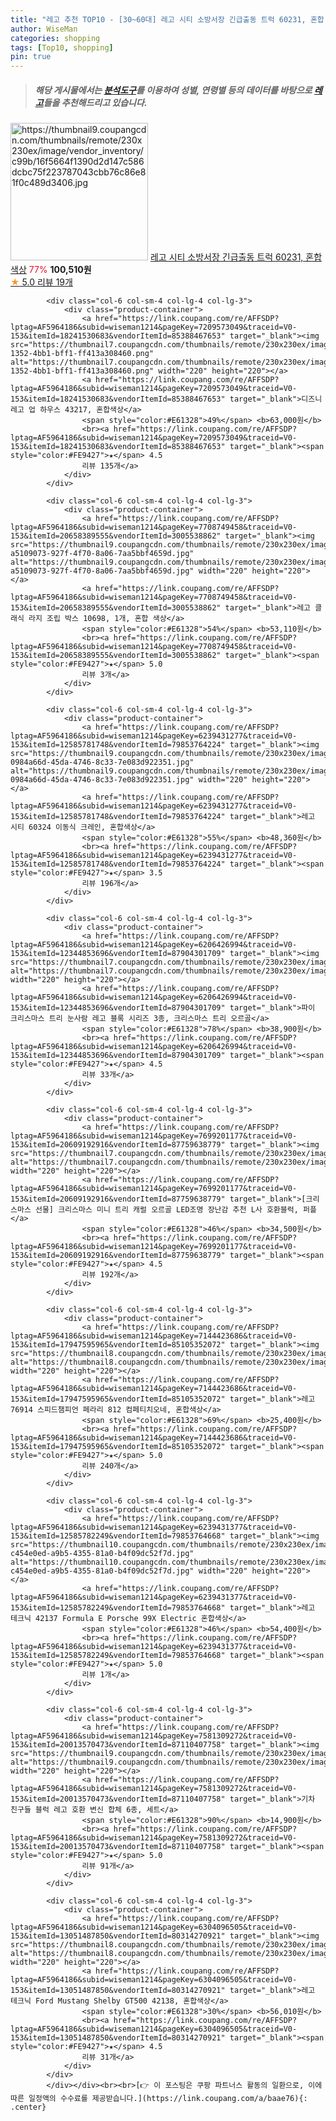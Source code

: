 ```yaml
---
title: "레고 추천 TOP10 - [30~60대] 레고 시티 소방서장 긴급출동 트럭 60231, 혼합 색상"
author: WiseMan
categories: shopping
tags: [Top10, shopping]
pin: true
---
```


> ##### 해당 게시물에서는 [**분석도구**](https://itemscout.io/)를 이용하여 **성별**, **연령별** 등의 데이터를 바탕으로 [**레고**](https://link.coupang.com/a/baae76)들을 추천해드리고 있습니다.
<div class="container"><div class="row">
            <div class="col-6 col-sm-4 col-lg-4 col-lg-3">
                <div class="product-container">
                    <a href="https://link.coupang.com/re/AFFSDP?lptag=AF5964186&subid=wiseman1214&pageKey=229403245&traceid=V0-153&itemId=727405646&vendorItemId=87432797447" target="_blank"><img src="https://thumbnail9.coupangcdn.com/thumbnails/remote/230x230ex/image/vendor_inventory/c99b/16f5664f1390d2d147c586dcbc75f223787043cbb76c86e81f0c489d3406.jpg" alt="https://thumbnail9.coupangcdn.com/thumbnails/remote/230x230ex/image/vendor_inventory/c99b/16f5664f1390d2d147c586dcbc75f223787043cbb76c86e81f0c489d3406.jpg" width="220" height="220"></a>
                    <a href="https://link.coupang.com/re/AFFSDP?lptag=AF5964186&subid=wiseman1214&pageKey=229403245&traceid=V0-153&itemId=727405646&vendorItemId=87432797447" target="_blank">레고 시티 소방서장 긴급출동 트럭 60231, 혼합 색상</a>
                    <span style="color:#E61328">77%</span> <b>100,510원</b>
                    <br><a href="https://link.coupang.com/re/AFFSDP?lptag=AF5964186&subid=wiseman1214&pageKey=229403245&traceid=V0-153&itemId=727405646&vendorItemId=87432797447" target="_blank"><span style="color:#FE9427">★</span> 5.0
                    리뷰 19개</a>
                </div>
            </div>
            
            <div class="col-6 col-sm-4 col-lg-4 col-lg-3">
                <div class="product-container">
                    <a href="https://link.coupang.com/re/AFFSDP?lptag=AF5964186&subid=wiseman1214&pageKey=7209573049&traceid=V0-153&itemId=18241530683&vendorItemId=85388467653" target="_blank"><img src="https://thumbnail7.coupangcdn.com/thumbnails/remote/230x230ex/image/retail/images/2023/03/16/11/0/a6a700b7-1352-4bb1-bff1-ff413a308460.png" alt="https://thumbnail7.coupangcdn.com/thumbnails/remote/230x230ex/image/retail/images/2023/03/16/11/0/a6a700b7-1352-4bb1-bff1-ff413a308460.png" width="220" height="220"></a>
                    <a href="https://link.coupang.com/re/AFFSDP?lptag=AF5964186&subid=wiseman1214&pageKey=7209573049&traceid=V0-153&itemId=18241530683&vendorItemId=85388467653" target="_blank">디즈니 레고 업 하우스 43217, 혼합색상</a>
                    <span style="color:#E61328">49%</span> <b>63,000원</b>
                    <br><a href="https://link.coupang.com/re/AFFSDP?lptag=AF5964186&subid=wiseman1214&pageKey=7209573049&traceid=V0-153&itemId=18241530683&vendorItemId=85388467653" target="_blank"><span style="color:#FE9427">★</span> 4.5
                    리뷰 135개</a>
                </div>
            </div>
            
            <div class="col-6 col-sm-4 col-lg-4 col-lg-3">
                <div class="product-container">
                    <a href="https://link.coupang.com/re/AFFSDP?lptag=AF5964186&subid=wiseman1214&pageKey=7708749458&traceid=V0-153&itemId=20658389555&vendorItemId=3005538862" target="_blank"><img src="https://thumbnail9.coupangcdn.com/thumbnails/remote/230x230ex/image/retail/images/8576285764019271-a5109073-927f-4f70-8a06-7aa5bbf4659d.jpg" alt="https://thumbnail9.coupangcdn.com/thumbnails/remote/230x230ex/image/retail/images/8576285764019271-a5109073-927f-4f70-8a06-7aa5bbf4659d.jpg" width="220" height="220"></a>
                    <a href="https://link.coupang.com/re/AFFSDP?lptag=AF5964186&subid=wiseman1214&pageKey=7708749458&traceid=V0-153&itemId=20658389555&vendorItemId=3005538862" target="_blank">레고 클래식 라지 조립 박스 10698, 1개, 혼합 색상</a>
                    <span style="color:#E61328">54%</span> <b>53,110원</b>
                    <br><a href="https://link.coupang.com/re/AFFSDP?lptag=AF5964186&subid=wiseman1214&pageKey=7708749458&traceid=V0-153&itemId=20658389555&vendorItemId=3005538862" target="_blank"><span style="color:#FE9427">★</span> 5.0
                    리뷰 3개</a>
                </div>
            </div>
            
            <div class="col-6 col-sm-4 col-lg-4 col-lg-3">
                <div class="product-container">
                    <a href="https://link.coupang.com/re/AFFSDP?lptag=AF5964186&subid=wiseman1214&pageKey=6239431277&traceid=V0-153&itemId=12585781748&vendorItemId=79853764224" target="_blank"><img src="https://thumbnail9.coupangcdn.com/thumbnails/remote/230x230ex/image/retail/images/11499388241201823-0984a66d-45da-4746-8c33-7e083d922351.jpg" alt="https://thumbnail9.coupangcdn.com/thumbnails/remote/230x230ex/image/retail/images/11499388241201823-0984a66d-45da-4746-8c33-7e083d922351.jpg" width="220" height="220"></a>
                    <a href="https://link.coupang.com/re/AFFSDP?lptag=AF5964186&subid=wiseman1214&pageKey=6239431277&traceid=V0-153&itemId=12585781748&vendorItemId=79853764224" target="_blank">레고 시티 60324 이동식 크레인, 혼합색상</a>
                    <span style="color:#E61328">55%</span> <b>48,360원</b>
                    <br><a href="https://link.coupang.com/re/AFFSDP?lptag=AF5964186&subid=wiseman1214&pageKey=6239431277&traceid=V0-153&itemId=12585781748&vendorItemId=79853764224" target="_blank"><span style="color:#FE9427">★</span> 3.5
                    리뷰 196개</a>
                </div>
            </div>
            
            <div class="col-6 col-sm-4 col-lg-4 col-lg-3">
                <div class="product-container">
                    <a href="https://link.coupang.com/re/AFFSDP?lptag=AF5964186&subid=wiseman1214&pageKey=6206426994&traceid=V0-153&itemId=12344853696&vendorItemId=87904301709" target="_blank"><img src="https://thumbnail7.coupangcdn.com/thumbnails/remote/230x230ex/image/vendor_inventory/4ce1/78ea98a9dd797269a7bcf503a9606868638d0bfdb5f8729b9ea3e1ac465c.jpg" alt="https://thumbnail7.coupangcdn.com/thumbnails/remote/230x230ex/image/vendor_inventory/4ce1/78ea98a9dd797269a7bcf503a9606868638d0bfdb5f8729b9ea3e1ac465c.jpg" width="220" height="220"></a>
                    <a href="https://link.coupang.com/re/AFFSDP?lptag=AF5964186&subid=wiseman1214&pageKey=6206426994&traceid=V0-153&itemId=12344853696&vendorItemId=87904301709" target="_blank">파이 크리스마스 트리 눈사람 레고 블록 시리즈 3종, 크리스마스 트리 오르골</a>
                    <span style="color:#E61328">78%</span> <b>38,900원</b>
                    <br><a href="https://link.coupang.com/re/AFFSDP?lptag=AF5964186&subid=wiseman1214&pageKey=6206426994&traceid=V0-153&itemId=12344853696&vendorItemId=87904301709" target="_blank"><span style="color:#FE9427">★</span> 4.5
                    리뷰 33개</a>
                </div>
            </div>
            
            <div class="col-6 col-sm-4 col-lg-4 col-lg-3">
                <div class="product-container">
                    <a href="https://link.coupang.com/re/AFFSDP?lptag=AF5964186&subid=wiseman1214&pageKey=7699201177&traceid=V0-153&itemId=20609192916&vendorItemId=87759638779" target="_blank"><img src="https://thumbnail7.coupangcdn.com/thumbnails/remote/230x230ex/image/vendor_inventory/0cb3/73844669847f41e8d7376d3d9568ff4a19970de7809ba86e29cd0c532bd0.jpg" alt="https://thumbnail7.coupangcdn.com/thumbnails/remote/230x230ex/image/vendor_inventory/0cb3/73844669847f41e8d7376d3d9568ff4a19970de7809ba86e29cd0c532bd0.jpg" width="220" height="220"></a>
                    <a href="https://link.coupang.com/re/AFFSDP?lptag=AF5964186&subid=wiseman1214&pageKey=7699201177&traceid=V0-153&itemId=20609192916&vendorItemId=87759638779" target="_blank">[크리스마스 선물] 크리스마스 미니 트리 캐럴 오르골 LED조명 장난감 추천 L사 호환블럭, 퍼플</a>
                    <span style="color:#E61328">46%</span> <b>34,500원</b>
                    <br><a href="https://link.coupang.com/re/AFFSDP?lptag=AF5964186&subid=wiseman1214&pageKey=7699201177&traceid=V0-153&itemId=20609192916&vendorItemId=87759638779" target="_blank"><span style="color:#FE9427">★</span> 4.5
                    리뷰 192개</a>
                </div>
            </div>
            
            <div class="col-6 col-sm-4 col-lg-4 col-lg-3">
                <div class="product-container">
                    <a href="https://link.coupang.com/re/AFFSDP?lptag=AF5964186&subid=wiseman1214&pageKey=7144423686&traceid=V0-153&itemId=17947595965&vendorItemId=85105352072" target="_blank"><img src="https://thumbnail8.coupangcdn.com/thumbnails/remote/230x230ex/image/rs_quotation_api/zxsqv8d9/94a35fa9680d431da89dbc9f69223baf.png" alt="https://thumbnail8.coupangcdn.com/thumbnails/remote/230x230ex/image/rs_quotation_api/zxsqv8d9/94a35fa9680d431da89dbc9f69223baf.png" width="220" height="220"></a>
                    <a href="https://link.coupang.com/re/AFFSDP?lptag=AF5964186&subid=wiseman1214&pageKey=7144423686&traceid=V0-153&itemId=17947595965&vendorItemId=85105352072" target="_blank">레고 76914 스피드챔피언 페라리 812 컴페티치오네, 혼합색상</a>
                    <span style="color:#E61328">69%</span> <b>25,400원</b>
                    <br><a href="https://link.coupang.com/re/AFFSDP?lptag=AF5964186&subid=wiseman1214&pageKey=7144423686&traceid=V0-153&itemId=17947595965&vendorItemId=85105352072" target="_blank"><span style="color:#FE9427">★</span> 5.0
                    리뷰 240개</a>
                </div>
            </div>
            
            <div class="col-6 col-sm-4 col-lg-4 col-lg-3">
                <div class="product-container">
                    <a href="https://link.coupang.com/re/AFFSDP?lptag=AF5964186&subid=wiseman1214&pageKey=6239431377&traceid=V0-153&itemId=12585782249&vendorItemId=79853764668" target="_blank"><img src="https://thumbnail10.coupangcdn.com/thumbnails/remote/230x230ex/image/retail/images/371563599964997-c454e0ed-a9b5-4355-81a0-b4f09dc52f7d.jpg" alt="https://thumbnail10.coupangcdn.com/thumbnails/remote/230x230ex/image/retail/images/371563599964997-c454e0ed-a9b5-4355-81a0-b4f09dc52f7d.jpg" width="220" height="220"></a>
                    <a href="https://link.coupang.com/re/AFFSDP?lptag=AF5964186&subid=wiseman1214&pageKey=6239431377&traceid=V0-153&itemId=12585782249&vendorItemId=79853764668" target="_blank">레고 테크닉 42137 Formula E Porsche 99X Electric 혼합색상</a>
                    <span style="color:#E61328">46%</span> <b>54,400원</b>
                    <br><a href="https://link.coupang.com/re/AFFSDP?lptag=AF5964186&subid=wiseman1214&pageKey=6239431377&traceid=V0-153&itemId=12585782249&vendorItemId=79853764668" target="_blank"><span style="color:#FE9427">★</span> 5.0
                    리뷰 1개</a>
                </div>
            </div>
            
            <div class="col-6 col-sm-4 col-lg-4 col-lg-3">
                <div class="product-container">
                    <a href="https://link.coupang.com/re/AFFSDP?lptag=AF5964186&subid=wiseman1214&pageKey=7581309272&traceid=V0-153&itemId=20013570473&vendorItemId=87110407758" target="_blank"><img src="https://thumbnail9.coupangcdn.com/thumbnails/remote/230x230ex/image/vendor_inventory/9f78/82a32c3366dc7f3098acfa41d9bc0bc8ddaec55f61017b1ad1af8f2c2d56.jpg" alt="https://thumbnail9.coupangcdn.com/thumbnails/remote/230x230ex/image/vendor_inventory/9f78/82a32c3366dc7f3098acfa41d9bc0bc8ddaec55f61017b1ad1af8f2c2d56.jpg" width="220" height="220"></a>
                    <a href="https://link.coupang.com/re/AFFSDP?lptag=AF5964186&subid=wiseman1214&pageKey=7581309272&traceid=V0-153&itemId=20013570473&vendorItemId=87110407758" target="_blank">기차 친구들 블럭 레고 호환 변신 합체 6종, 세트</a>
                    <span style="color:#E61328">90%</span> <b>14,900원</b>
                    <br><a href="https://link.coupang.com/re/AFFSDP?lptag=AF5964186&subid=wiseman1214&pageKey=7581309272&traceid=V0-153&itemId=20013570473&vendorItemId=87110407758" target="_blank"><span style="color:#FE9427">★</span> 5.0
                    리뷰 91개</a>
                </div>
            </div>
            
            <div class="col-6 col-sm-4 col-lg-4 col-lg-3">
                <div class="product-container">
                    <a href="https://link.coupang.com/re/AFFSDP?lptag=AF5964186&subid=wiseman1214&pageKey=6304096505&traceid=V0-153&itemId=13051487850&vendorItemId=80314270921" target="_blank"><img src="https://thumbnail8.coupangcdn.com/thumbnails/remote/230x230ex/image/rs_quotation_api/7jcqhy7v/28473ea4bf384f75869bc004e51f20df.jpg" alt="https://thumbnail8.coupangcdn.com/thumbnails/remote/230x230ex/image/rs_quotation_api/7jcqhy7v/28473ea4bf384f75869bc004e51f20df.jpg" width="220" height="220"></a>
                    <a href="https://link.coupang.com/re/AFFSDP?lptag=AF5964186&subid=wiseman1214&pageKey=6304096505&traceid=V0-153&itemId=13051487850&vendorItemId=80314270921" target="_blank">레고 테크닉 Ford Mustang Shelby GT500 42138, 혼합색상</a>
                    <span style="color:#E61328">30%</span> <b>56,010원</b>
                    <br><a href="https://link.coupang.com/re/AFFSDP?lptag=AF5964186&subid=wiseman1214&pageKey=6304096505&traceid=V0-153&itemId=13051487850&vendorItemId=80314270921" target="_blank"><span style="color:#FE9427">★</span> 4.5
                    리뷰 31개</a>
                </div>
            </div>
            </div></div><br><br>[👉 이 포스팅은 쿠팡 파트너스 활동의 일환으로, 이에 따른 일정액의 수수료를 제공받습니다.](https://link.coupang.com/a/baae76){: .center}